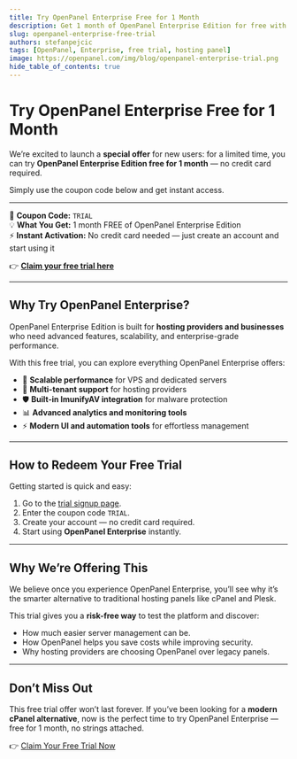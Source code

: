 ```yaml
---
title: Try OpenPanel Enterprise Free for 1 Month
description: Get 1 month of OpenPanel Enterprise Edition for free with our limited-time trial coupon. No credit card required!
slug: openpanel-enterprise-free-trial
authors: stefanpejcic
tags: [OpenPanel, Enterprise, free trial, hosting panel]
image: https://openpanel.com/img/blog/openpanel-enterprise-trial.png
hide_table_of_contents: true
---
```


# Try OpenPanel Enterprise Free for 1 Month  

We’re excited to launch a **special offer** for new users: for a limited time, you can try **OpenPanel Enterprise Edition free for 1 month** — no credit card required.  

Simply use the coupon code below and get instant access.  

---

🎁 **Coupon Code:** `TRIAL`  
💡 **What You Get:** 1 month FREE of OpenPanel Enterprise Edition  
⚡ **Instant Activation:** No credit card needed — just create an account and start using it  

👉 [**Claim your free trial here**](https://my.openpanel.com/cart.php?a=add&pid=1&carttpl=standard_cart&promocode=TRIAL&skipconfig=1)  

---

## Why Try OpenPanel Enterprise?  

OpenPanel Enterprise Edition is built for **hosting providers and businesses** who need advanced features, scalability, and enterprise-grade performance.  

With this free trial, you can explore everything OpenPanel Enterprise offers:  

- 🚀 **Scalable performance** for VPS and dedicated servers  
- 🔑 **Multi-tenant support** for hosting providers  
- 🛡️ **Built-in ImunifyAV integration** for malware protection  
- 📊 **Advanced analytics and monitoring tools**  
- ⚡ **Modern UI and automation tools** for effortless management  

---

## How to Redeem Your Free Trial  

Getting started is quick and easy:  

1. Go to the [trial signup page](https://my.openpanel.com/cart.php?a=add&pid=1&carttpl=standard_cart&promocode=TRIAL&skipconfig=1).  
2. Enter the coupon code `TRIAL`.  
3. Create your account — no credit card required.  
4. Start using **OpenPanel Enterprise** instantly.  

---

## Why We’re Offering This  

We believe once you experience OpenPanel Enterprise, you’ll see why it’s the smarter alternative to traditional hosting panels like cPanel and Plesk.  

This trial gives you a **risk-free way** to test the platform and discover:  
- How much easier server management can be.  
- How OpenPanel helps you save costs while improving security.  
- Why hosting providers are choosing OpenPanel over legacy panels.  

---

## Don’t Miss Out  

This free trial offer won’t last forever. If you’ve been looking for a **modern cPanel alternative**, now is the perfect time to try OpenPanel Enterprise — free for 1 month, no strings attached.  

👉 [Claim Your Free Trial Now](https://my.openpanel.com/cart.php?a=add&pid=1&carttpl=standard_cart&promocode=TRIAL&skipconfig=1)  

